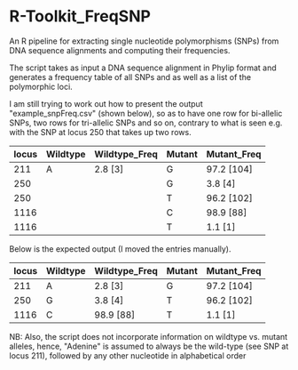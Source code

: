 # R-Toolkit_FreqSNP
An R pipeline for extracting single nucleotide polymorphisms (SNPs) from DNA 
sequence alignments and computing their frequencies.

The script takes as input a DNA sequence alignment in Phylip format and generates 
a frequency table of all SNPs and as well as a list of the polymorphic loci.

I am still trying to work out how to present the output "example_snpFreq.csv" (shown below),
so as to have one row for bi-allelic SNPs, two rows for tri-allelic SNPs and so on,
contrary to what is seen e.g. with the SNP at locus 250 that takes up two rows.

| locus | Wildtype | Wildtype_Freq | Mutant | Mutant_Freq |
|-------|----------|---------------|--------|-------------|
| 211   | A        | 2.8 [3]       | G      | 97.2 [104]  |
| 250   |          |               | G      | 3.8 [4]     |
| 250   |          |               | T      | 96.2 [102]  |
| 1116  |          |               | C      | 98.9 [88]   |
| 1116  |          |               | T      | 1.1 [1]     |


Below is the expected output (I moved the entries manually).

| locus | Wildtype | Wildtype_Freq | Mutant | Mutant_Freq |
|-------|----------|---------------|--------|-------------|
| 211   | A        | 2.8 [3]       | G      | 97.2 [104]  |
| 250   | G        | 3.8 [4]       | T      | 96.2 [102]  |
| 1116  | C        | 98.9 [88]     | T      | 1.1 [1]     |

NB: Also, the script does not incorporate information on wildtype vs. mutant alleles, 
hence, "Adenine" is assumed to always be the wild-type (see SNP at locus 211), followed 
by any other nucleotide in alphabetical order
